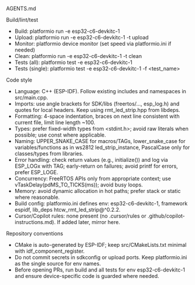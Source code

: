 AGENTS.md

Build/lint/test
- Build: platformio run -e esp32-c6-devkitc-1
- Upload: platformio run -e esp32-c6-devkitc-1 -t upload
- Monitor: platformio device monitor (set speed via platformio.ini if needed)
- Clean: platformio run -e esp32-c6-devkitc-1 -t clean
- Tests (all): platformio test -e esp32-c6-devkitc-1
- Tests (single): platformio test -e esp32-c6-devkitc-1 -f <test_name>

Code style
- Language: C++ (ESP-IDF). Follow existing includes and namespaces in src/main.cpp.
- Imports: use angle brackets for SDK/libs (freertos/…, esp_log.h) and quotes for local headers. Keep using rmt_led_strip.hpp from libdeps.
- Formatting: 4-space indentation, braces on next line consistent with current file, limit line length ~100.
- Types: prefer fixed-width types from <stdint.h>; avoid raw literals when possible; use const where applicable.
- Naming: UPPER_SNAKE_CASE for macros/TAGs, lower_snake_case for variables/functions as in ws2812 led_strip_instance, PascalCase only for classes/types from libraries.
- Error handling: check return values (e.g., initialize()) and log via ESP_LOGx with TAG; early-return on failures; avoid printf for errors, prefer ESP_LOGE.
- Concurrency: FreeRTOS APIs only from appropriate context; use vTaskDelay(pdMS_TO_TICKS(ms)); avoid busy loops.
- Memory: avoid dynamic allocation in hot paths; prefer stack or static where reasonable.
- Build config: platformio.ini defines env: esp32-c6-devkitc-1, framework espidf, lib_deps htcw_rmt_led_strip@^0.2.2.
- Cursor/Copilot rules: none present (no .cursor/rules or .github/copilot-instructions.md). If added later, mirror here.

Repository conventions
- CMake is auto-generated by ESP-IDF; keep src/CMakeLists.txt minimal with idf_component_register.
- Do not commit secrets in sdkconfig or upload ports. Keep platformio.ini as the single source for env names.
- Before opening PRs, run build and all tests for env esp32-c6-devkitc-1 and ensure device-specific code is guarded where needed.
